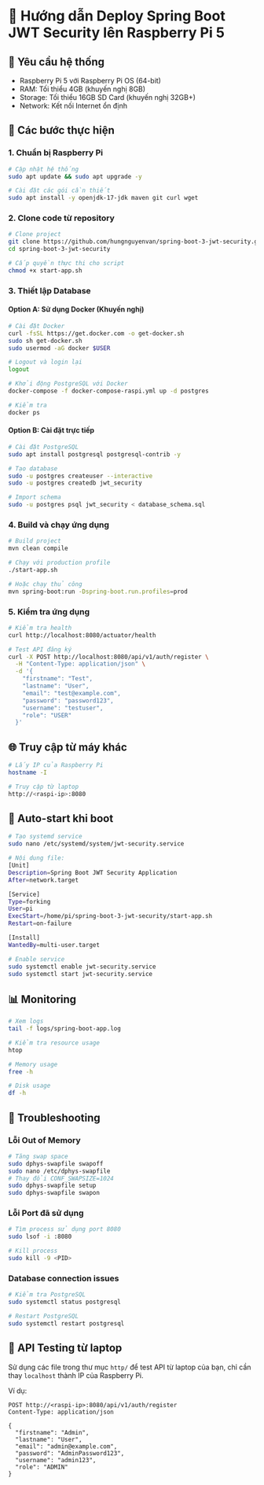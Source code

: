 # 🚀 Hướng dẫn Deploy Spring Boot JWT Security lên Raspberry Pi 5

## 🔧 Yêu cầu hệ thống
- Raspberry Pi 5 với Raspberry Pi OS (64-bit)
- RAM: Tối thiểu 4GB (khuyến nghị 8GB)
- Storage: Tối thiểu 16GB SD Card (khuyến nghị 32GB+)
- Network: Kết nối Internet ổn định

## 📝 Các bước thực hiện

### 1. Chuẩn bị Raspberry Pi
```bash
# Cập nhật hệ thống
sudo apt update && sudo apt upgrade -y

# Cài đặt các gói cần thiết
sudo apt install -y openjdk-17-jdk maven git curl wget
```

### 2. Clone code từ repository
```bash
# Clone project
git clone https://github.com/hungnguyenvan/spring-boot-3-jwt-security.git
cd spring-boot-3-jwt-security

# Cấp quyền thực thi cho script
chmod +x start-app.sh
```

### 3. Thiết lập Database

#### Option A: Sử dụng Docker (Khuyến nghị)
```bash
# Cài đặt Docker
curl -fsSL https://get.docker.com -o get-docker.sh
sudo sh get-docker.sh
sudo usermod -aG docker $USER

# Logout và login lại
logout

# Khởi động PostgreSQL với Docker
docker-compose -f docker-compose-raspi.yml up -d postgres

# Kiểm tra
docker ps
```

#### Option B: Cài đặt trực tiếp
```bash
# Cài đặt PostgreSQL
sudo apt install postgresql postgresql-contrib -y

# Tạo database
sudo -u postgres createuser --interactive
sudo -u postgres createdb jwt_security

# Import schema
sudo -u postgres psql jwt_security < database_schema.sql
```

### 4. Build và chạy ứng dụng
```bash
# Build project
mvn clean compile

# Chạy với production profile
./start-app.sh

# Hoặc chạy thủ công
mvn spring-boot:run -Dspring-boot.run.profiles=prod
```

### 5. Kiểm tra ứng dụng
```bash
# Kiểm tra health
curl http://localhost:8080/actuator/health

# Test API đăng ký
curl -X POST http://localhost:8080/api/v1/auth/register \
  -H "Content-Type: application/json" \
  -d '{
    "firstname": "Test",
    "lastname": "User",
    "email": "test@example.com",
    "password": "password123",
    "username": "testuser",
    "role": "USER"
  }'
```

## 🌐 Truy cập từ máy khác
```bash
# Lấy IP của Raspberry Pi
hostname -I

# Truy cập từ laptop
http://<raspi-ip>:8080
```

## 🔄 Auto-start khi boot
```bash
# Tạo systemd service
sudo nano /etc/systemd/system/jwt-security.service

# Nội dung file:
[Unit]
Description=Spring Boot JWT Security Application
After=network.target

[Service]
Type=forking
User=pi
ExecStart=/home/pi/spring-boot-3-jwt-security/start-app.sh
Restart=on-failure

[Install]
WantedBy=multi-user.target

# Enable service
sudo systemctl enable jwt-security.service
sudo systemctl start jwt-security.service
```

## 📊 Monitoring
```bash
# Xem logs
tail -f logs/spring-boot-app.log

# Kiểm tra resource usage
htop

# Memory usage
free -h

# Disk usage
df -h
```

## 🔧 Troubleshooting

### Lỗi Out of Memory
```bash
# Tăng swap space
sudo dphys-swapfile swapoff
sudo nano /etc/dphys-swapfile
# Thay đổi CONF_SWAPSIZE=1024
sudo dphys-swapfile setup
sudo dphys-swapfile swapon
```

### Lỗi Port đã sử dụng
```bash
# Tìm process sử dụng port 8080
sudo lsof -i :8080

# Kill process
sudo kill -9 <PID>
```

### Database connection issues
```bash
# Kiểm tra PostgreSQL
sudo systemctl status postgresql

# Restart PostgreSQL
sudo systemctl restart postgresql
```

## 📱 API Testing từ laptop
Sử dụng các file trong thư mục `http/` để test API từ laptop của bạn, chỉ cần thay `localhost` thành IP của Raspberry Pi.

Ví dụ:
```http
POST http://<raspi-ip>:8080/api/v1/auth/register
Content-Type: application/json

{
  "firstname": "Admin",
  "lastname": "User", 
  "email": "admin@example.com",
  "password": "AdminPassword123",
  "username": "admin123",
  "role": "ADMIN"
}
```
